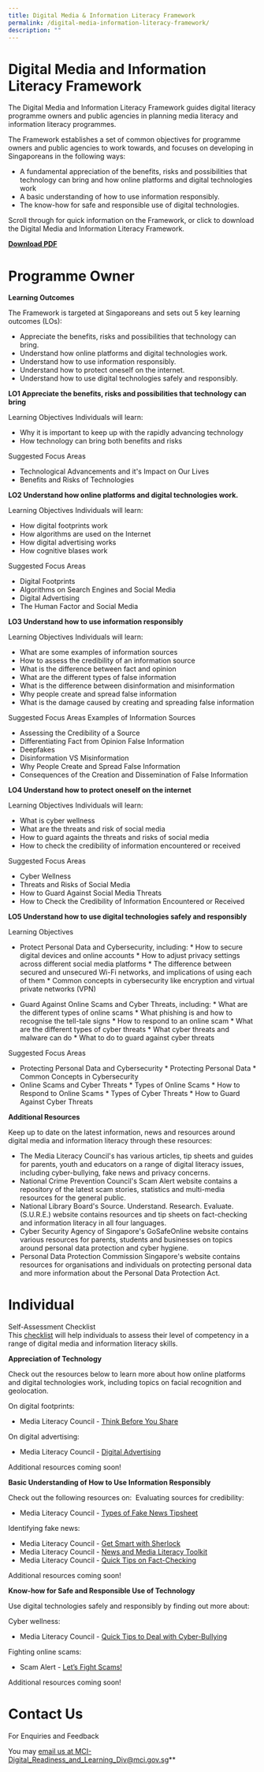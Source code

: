 ```yaml
---
title: Digital Media & Information Literacy Framework
permalink: /digital-media-information-literacy-framework/
description: ""
---
```

# **Digital Media and Information Literacy Framework**
The Digital Media and Information Literacy Framework guides digital literacy programme owners and public agencies in planning media literacy and information literacy programmes.

The Framework establishes a set of common objectives for programme owners and public agencies to work towards, and focuses on developing in Singaporeans in the following ways:

*   A fundamental appreciation of the benefits, risks and possibilities that technology can bring and how online platforms and digital technologies work
*   A basic understanding of how to use information responsibly.
*   The know-how for safe and responsible use of digital technologies.

Scroll through for quick information on the Framework, or click to download the Digital Media and Information Literacy Framework.

**[Download PDF](/files/mci%20dmil%20framework.pdf)**

# Programme Owner
**Learning Outcomes**
  
The Framework is targeted at Singaporeans and sets out 5 key learning outcomes (LOs):

*   Appreciate the benefits, risks and possibilities that technology can bring.
*   Understand how online platforms and digital technologies work.
*   Understand how to use information responsibly.
*   Understand how to protect oneself on the internet.
*   Understand how to use digital technologies safely and responsibly.

**LO1 Appreciate the benefits, risks and possibilities that technology can bring**

Learning Objectives
Individuals will learn:
*   Why it is important to keep up with the rapidly advancing technology
*   How technology can bring both benefits and risks

Suggested Focus Areas
*   Technological Advancements and it's Impact on Our Lives
*   Benefits and Risks of Technologies

**LO2 Understand how online platforms and digital technologies work.**

Learning Objectives
Individuals will learn:

*   How digital footprints work
*   How algorithms are used on the Internet
*   How digital advertising works
*   How cognitive blases work

Suggested Focus Areas
*   Digital Footprints
*   Algorithms on Search Engines and Social Media
*   Digital Advertising
*   The Human Factor and Social Media

**LO3 Understand how to use information responsibly**

Learning Objectives
Individuals will learn:
*   What are some examples of information sources
*   How to assess the credibility of an information source
*   What is the difference between fact and opinion
*   What are the different types of false information
*   What is the difference between disinformation and misinformation
*   Why people create and spread false information
*   What is the damage caused by creating and spreading false information

Suggested Focus Areas
Examples of Information Sources
*   Assessing the Credibility of a Source
*   Differentiating Fact from Opinion
False Information
*   Deepfakes
*   Disinformation VS Misinformation
*   Why People Create and Spread False Information
*   Consequences of the Creation and Dissemination of False Information

**LO4 Understand how to protect oneself on the internet**

Learning Objectives
Individuals will learn:
*   What is cyber wellness
*   What are the threats and risk of social media
*   How to guard againts the threats and risks of social media
*   How to check the credibility of information encountered or received

Suggested Focus Areas
*   Cyber Wellness
*   Threats and Risks of Social Media
*   How to Guard Against Social Media Threats
*   How to Check the Credibility of Information Encountered or Received

**LO5 Understand how to use digital technologies safely and responsibly**

Learning Objectives
*   Protect Personal Data and Cybersecurity, including:
			*   How to secure digital devices and online accounts
			*   How to adjust privacy settings across different social media platforms
			*   The difference between secured and unsecured Wi-Fi networks, and implications of using each of them
			*   Common concepts in cybersecurity like encryption and virtual private networks (VPN)

*   Guard Against Online Scams and Cyber Threats, including:
			*   What are the different types of online scams
			*   What phishing is and how to recognise the tell-tale signs
			*   How to respond to an online scam
			*   What are the different types of cyber threats
			*   What cyber threats and malware can do
			*   What to do to guard against cyber threats

Suggested Focus Areas
*   Protecting Personal Data and Cybersecurity
			*   Protecting Personal Data
			*   Common Concepts in Cybersecurity
*   Online Scams and Cyber Threats
			*   Types of Online Scams
			*   How to Respond to Online Scams
			*   Types of Cyber Threats
			*   How to Guard Against Cyber Threats

**Additional Resources**

Keep up to date on the latest information, news and resources around digital media and information literacy through these resources:

*   The Media Literacy Council's has various articles, tip sheets and guides for parents, youth and educators on a range of digital literacy issues, including cyber-bullying, fake news and privacy concerns.
*   National Crime Prevention Council's Scam Alert website contains a repository of the latest scam stories, statistics and multi-media resources for the general public. 
*   National Library Board's Source. Understand. Research. Evaluate. (S.U.R.E.) website contains resources and tip sheets on fact-checking and information literacy in all four languages. 
*   Cyber Security Agency of Singapore's GoSafeOnline website contains various resources for parents, students and businesses on topics around personal data protection and cyber hygiene. 
*   Personal Data Protection Commission Singapore's website contains resources for organisations and individuals on protecting personal data and more information about the Personal Data Protection Act.

# Individual
Self-Assessment Checklist  
This [checklist](https://www.mci.gov.sg/literacy/-/media/Literacy/Library/Topic/SelfAssessment-Checklist-8-July-2019.ashx) will help individuals to assess their level of competency in a range of digital media and information literacy skills.  

**Appreciation of Technology**

Check out the resources below to learn more about how online platforms and digital technologies work, including topics on facial recognition and geolocation.

On digital footprints:
*   Media Literacy Council - [Think Before You Share](https://www.betterinternet.sg/-/media/Resources/PDFs/Youth-Guides/MLC-FB-MediaSmart--Think-Before-You-Share.pdf)

On digital advertising:
*   Media Literacy Council - [Digital Advertising](https://www.betterinternet.sg/Resources/Resources-Listing/Youth---digital-advertising)
    
Additional resources coming soon!

**Basic Understanding of How to Use Information Responsibly**

Check out the following resources on: 
Evaluating sources for credibility:
*   Media Literacy Council - [Types of Fake News Tipsheet](https://www.betterinternet.sg/-/media/MLC/Files/SID-2018/Quick-Tips/1_How-to-spot-Fake-News_Tipsheet.pdf)

Identifying fake news:
*   Media Literacy Council - [Get Smart with Sherlock](https://www.betterinternet.sg/Resources/Resources-Listing/Get-Smart-with-Sherlock)
*   Media Literacy Council - [News and Media Literacy Toolkit](https://www.betterinternet.sg/Resources/Resources-Listing/Educators---CSE-Toolkit)
*   Media Literacy Council - [Quick Tips on Fact-Checking](https://www.betterinternet.sg/Resources/Resources-Listing/Fact-checking-tips)

Additional resources coming soon!

**Know-how for Safe and Responsible Use of Technology**

Use digital technologies safely and responsibly by finding out more about: 

Cyber wellness:
*   Media Literacy Council - [Quick Tips to Deal with Cyber-Bullying](https://www.betterinternet.sg/Resources/Resources-Listing/Cyber-bullying-tips)

Fighting online scams:
*   Scam Alert - [Let’s Fight Scams!](https://www.scamalert.sg/)

Additional resources coming soon!


# Contact Us

For Enquiries and Feedback

You may [email us at MCI-Digital\_Readiness\_and\_Learning\_Div@mci.gov.sg](mailto:MCI-Digital_Readiness_and_Learning_Div@mci.gov.sg)**